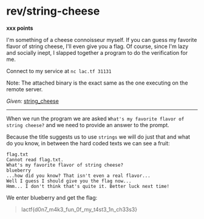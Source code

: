 # rev/string-cheese

**xxx points**

I'm something of a cheese connoisseur myself. If you can guess my favorite flavor of string cheese, I'll even give you a flag. Of course, since I'm lazy and socially inept, I slapped together a program to do the verification for me.

Connect to my service at `nc lac.tf 31131`

Note: The attached binary is the exact same as the one executing on the remote server.

*Given:* [string_cheese](https://github.com/LeonGurin/LA-CTF-2023/blob/main/string-cheese/string_cheese)

___

When we run the program we are asked `What's my favorite flavor of string cheese?` and we need to provide an answer to the prompt.

Because the title suggests us to use `strings` we will do just that and what do you know, in between the hard coded texts we can see a fruit:

```
flag.txt
Cannot read flag.txt.
What's my favorite flavor of string cheese?
blueberry
...how did you know? That isn't even a real flavor...
Well I guess I should give you the flag now...
Hmm... I don't think that's quite it. Better luck next time!
```

We enter blueberry and get the flag:
> lactf{d0n7_m4k3_fun_0f_my_t4st3_1n_ch33s3}



